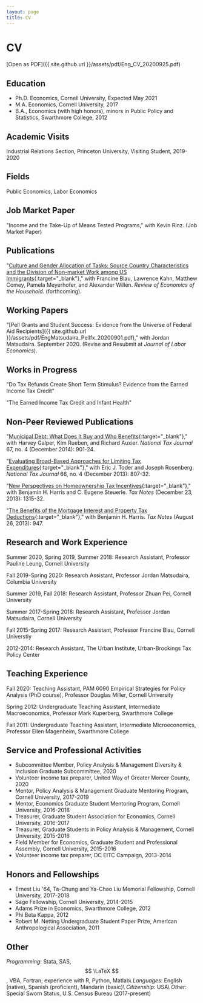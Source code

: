 ```yaml
---
layout: page
title: CV
---
```


# CV

[Open as PDF]({{ site.github.url }}/assets/pdf/Eng_CV_20200925.pdf) 

## Education

- Ph.D. Economics, Cornell University, Expected May 2021
- M.A. Economics, Cornell University, 2017
- B.A., Economics (with high honors), minors in Public Policy and Statistics, Swarthmore College, 2012

## Academic Visits

Industrial Relations Section, Princeton University, Visiting Student, 2019-2020

## Fields

Public Economics, Labor Economics

## Job Market Paper

"Income and the Take-Up of Means Tested Programs," with Kevin Rinz. (Job Market Paper)

## Publications

"[Culture and Gender Allocation of Tasks: Source Country Characteristics and the Division of Non-market Work among US Immigrants](https://link.springer.com/article/10.1007/s11150-020-09501-2){:target="_blank"}," with Francine Blau, Lawrence Kahn, Matthew Comey, Pamela Meyerhofer, and Alexander Will&#233;n. *Review of Economics of the Household*. (forthcoming).

## Working Papers

"[Pell Grants and Student Success: Evidence from the Universe of Federal Aid Recipients]({{ site.github.url }}/assets/pdf/EngMatsudaira_Pellfx_20200901.pdf)," with Jordan Matsudaira. September 2020. (Revise and Resubmit at *Journal of Labor Economics*).

## Works in Progress

"Do Tax Refunds Create Short Term Stimulus? Evidence from the Earned Income Tax Credit"

"The Earned Income Tax Credit and Infant Health"

## Non-Peer Reviewed Publications

"[Municipal Debt: What Does It Buy and Who Benefits](https://www.ntanet.org/NTJ/67/4/ntj-v67n04p901-924-municipal-debt-buy-benefits.html){:target="_blank"}," with Harvey Galper, Kim Rueben, and Richard Auxier. *National Tax Journal* 67, no. 4 (December 2014): 901-24.

"[Evaluating Broad-Based Approaches for Limiting Tax Expenditures](https://www.ntanet.org/NTJ/66/4/ntj-v66n04p807-832-broad-based-limiting-tax-expenditures.html){:target="_blank"}," with Eric J. Toder and Joseph Rosenberg. *National Tax Journal* 66, no. 4 (December 2013): 807-32.
 
"[New Perspectives on Homeownership Tax Incentives](https://www.urban.org/research/publication/new-perspectives-homeownership-tax-incentives){:target="_blank"}," with Benjamin H. Harris and C. Eugene Steuerle.  *Tax Notes* (December 23, 2013): 1315-32.

"[The Benefits of the Mortgage Interest and Property Tax Deductions](https://www.urban.org/research/publication/benefits-mortgage-interest-and-property-tax-deductions){:target="_blank"}," with Benjamin H. Harris.  *Tax Notes* (August 26, 2013): 947.

## Research and Work Experience

Summer 2020, Spring 2019, Summer 2018: Research Assistant, Professor Pauline Leung, Cornell University

Fall 2019-Spring 2020: Research Assistant, Professor Jordan Matsudaira, Columbia University

Summer 2019, Fall 2018: Research Assistant, Professor Zhuan Pei, Cornell University

Summer 2017-Spring 2018: Research Assistant, Professor Jordan Matsudaira, Cornell University

Fall 2015-Spring 2017: Research Assistant, Professor Francine Blau, Cornell Universtiy

2012-2014: Research Assistant, The Urban Institute, Urban-Brookings Tax Policy Center

## Teaching Experience

Fall 2020: Teaching Assistant, PAM 6090 Empirical Strategies for Policy Analysis (PhD course), Professor Douglas Miller, Cornell University

Spring 2012: Undergraduate Teaching Assistant, Intermediate Macroeconomics, Professor Mark Kuperberg, Swarthmore College

Fall 2011: Undergraduate Teaching Assistant, Intermediate Microeconomics, Professor Ellen Magenheim, Swarthmore College

## Service and Professional Activities

- Subcommittee Member, Policy Analysis & Management Diversity & Inclusion Graduate Subcommittee, 2020
- Volunteer income tax preparer, United Way of Greater Mercer County, 2020
- Mentor, Policy Analysis & Management Graduate Mentoring Program, Cornell University, 2017-2019
- Mentor, Economics Graduate Student Mentoring Program, Cornell University, 2016-2018
- Treasurer, Graduate Student Association for Economics, Cornell University, 2016-2017
- Treasurer, Graduate Students in Policy Analysis & Management, Cornell University, 2015-2016
- Field Member for Economics, Graduate Student and Professional Assembly, Cornell University, 2015-2016
- Volunteer income tax preparer, DC EITC Campaign, 2013-2014

## Honors and Fellowships

- Ernest Liu '64, Ta-Chung and Ya-Chao Liu Memorial Fellowship, Cornell University, 2017-2018
- Sage Fellowship, Cornell University, 2014-2015
- Adams Prize in Economics, Swarthmore College, 2012
- Phi Beta Kappa, 2012
- Robert M. Netting Undergraduate Student Paper Prize, American Anthropological Association, 2011

## Other

*Programming*: Stata, SAS, $$ \LaTeX $$, VBA, Fortran; experience with R, Python, Matlab\\
*Languages*: English (native), Spanish (proficient), Mandarin (basic)\\
*Citizenship*: USA\\
*Other*: Special Sworn Status, U.S. Census Bureau (2017-present)
